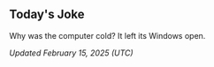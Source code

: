 ## Today's Joke
Why was the computer cold? It left its Windows open.

*Updated February 15, 2025 (UTC)*
